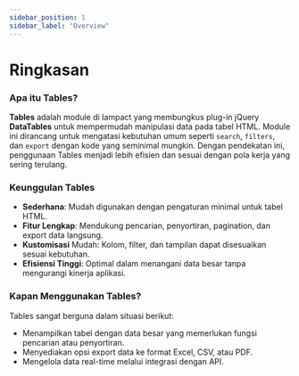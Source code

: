 ```yaml
---
sidebar_position: 1
sidebar_label: "Overview"
---
```


# Ringkasan

### Apa itu Tables?

**Tables** adalah module di Iampact yang membungkus plug-in jQuery **DataTables** untuk mempermudah manipulasi data pada tabel HTML. Module ini dirancang untuk mengatasi kebutuhan umum seperti `search`, `filters`, dan `export` dengan kode yang seminimal mungkin. Dengan pendekatan ini, penggunaan Tables menjadi lebih efisien dan sesuai dengan pola kerja yang sering terulang.

### Keunggulan Tables

- **Sederhana**: Mudah digunakan dengan pengaturan minimal untuk tabel HTML.
- **Fitur Lengkap**: Mendukung pencarian, penyortiran, pagination, dan export data langsung.
- **Kustomisasi** Mudah: Kolom, filter, dan tampilan dapat disesuaikan sesuai kebutuhan.
- **Efisiensi Tinggi**: Optimal dalam menangani data besar tanpa mengurangi kinerja aplikasi.

### Kapan Menggunakan Tables?

Tables sangat berguna dalam situasi berikut:

- Menampilkan tabel dengan data besar yang memerlukan fungsi pencarian atau penyortiran.
- Menyediakan opsi export data ke format Excel, CSV, atau PDF.
- Mengelola data real-time melalui integrasi dengan API.
